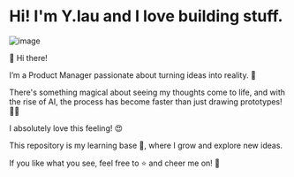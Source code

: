 # Hi! I'm Y.lau and I love building stuff. 
![image](https://github.com/user-attachments/assets/995f0ef7-eb41-4f49-9b5b-6fa3f6a8114a)

👋 Hi there!

I’m a Product Manager passionate about turning ideas into reality. 🚀

There's something magical about seeing my thoughts come to life, and with the rise of AI, the process has become faster than just drawing prototypes! 🤖💡

I absolutely love this feeling! 😍

This repository is my learning base 🧠, where I grow and explore new ideas.

If you like what you see, feel free to ⭐️ and cheer me on! 🙌
